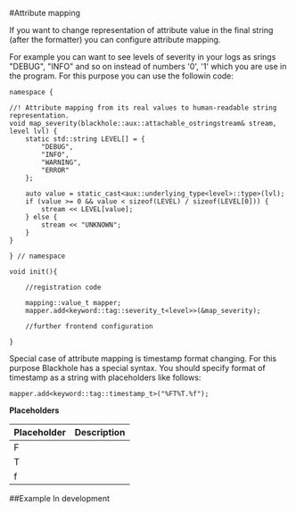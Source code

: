 #Attribute mapping

If you want to change representation of attribute value in the final string (after the formatter) you can configure attribute mapping.

For example you can want to see levels of severity in your logs as srings "DEBUG", "INFO" and so on instead of numbers '0', '1' which you are use in the program. For this purpose you can use the followin code:

```
namespace {

//! Attribute mapping from its real values to human-readable string representation.
void map_severity(blackhole::aux::attachable_ostringstream& stream, level lvl) {
    static std::string LEVEL[] = {
        "DEBUG",
        "INFO",
        "WARNING",
        "ERROR"
    };

    auto value = static_cast<aux::underlying_type<level>::type>(lvl);
    if (value >= 0 && value < sizeof(LEVEL) / sizeof(LEVEL[0])) {
        stream << LEVEL[value];
    } else {
        stream << "UNKNOWN";
    }
}

} // namespace

void init(){
	
	//registration code
	
    mapping::value_t mapper;
    mapper.add<keyword::tag::severity_t<level>>(&map_severity);

    //further frontend configuration

}
```

Special case of attribute mapping is timestamp format changing. For this purpose Blackhole has a special syntax. You should specify format of timestamp as a string with placeholders like follows:

```
mapper.add<keyword::tag::timestamp_t>("%FT%T.%f");
```

**Placeholders**

|Placeholder|Description|
|-----------|-----------|
|F||
|T||
|f||


##Example
In development
